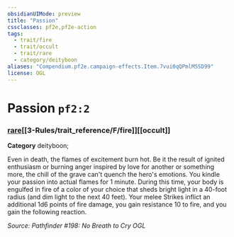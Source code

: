 ```yaml
---
obsidianUIMode: preview
title: "Passion"
cssclasses: pf2e,pf2e-action
tags:
  - trait/fire
  - trait/occult
  - trait/rare
  - category/deityboon
aliases: "Compendium.pf2e.campaign-effects.Item.7vui0qQPmlM5SD99"
license: OGL
---
```

# Passion `pf2:2`

### [rare](rare "Rare Rarity Trait")[[3-Rules/trait_reference/F/fire]][[occult]]

**Category** deityboon; 




Even in death, the flames of excitement burn hot. Be it the result of ignited enthusiasm or burning anger inspired by love for another or something more, the chill of the grave can't quench the hero's emotions. You kindle your passion into actual flames for 1 minute. During this time, your body is engulfed in fire of a color of your choice that sheds bright light in a 40-foot radius (and dim light to the next 40 feet). Your melee Strikes inflict an additional 1d6 points of fire damage, you gain resistance 10 to fire, and you gain the following reaction.

*Source: Pathfinder #198: No Breath to Cry*
*OGL*
